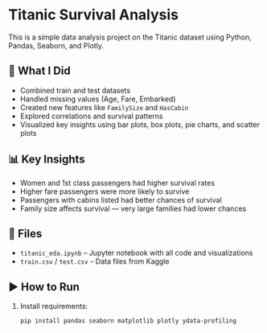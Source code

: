 # Titanic Survival Analysis

This is a simple data analysis project on the Titanic dataset using Python, Pandas, Seaborn, and Plotly.

## 📌 What I Did

- Combined train and test datasets
- Handled missing values (Age, Fare, Embarked)
- Created new features like `FamilySize` and `HasCabin`
- Explored correlations and survival patterns
- Visualized key insights using bar plots, box plots, pie charts, and scatter plots

## 📊 Key Insights

- Women and 1st class passengers had higher survival rates
- Higher fare passengers were more likely to survive
- Passengers with cabins listed had better chances of survival
- Family size affects survival — very large families had lower chances

## 📁 Files

- `titanic_eda.ipynb` – Jupyter notebook with all code and visualizations
- `train.csv` / `test.csv` – Data files from Kaggle

## ▶️ How to Run

1. Install requirements:
   ```bash
   pip install pandas seaborn matplotlib plotly ydata-profiling
